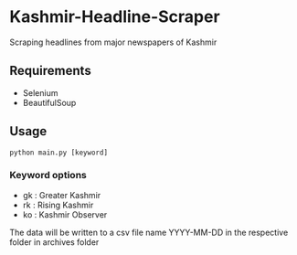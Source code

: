 # Kashmir-Headline-Scraper
Scraping headlines from major newspapers of Kashmir


## Requirements

- Selenium
- BeautifulSoup


## Usage

`
python main.py [keyword]
`


### Keyword options

- gk : Greater Kashmir
- rk : Rising Kashmir
- ko : Kashmir Observer

The data will be written to a csv file name YYYY-MM-DD in the respective folder in archives folder
